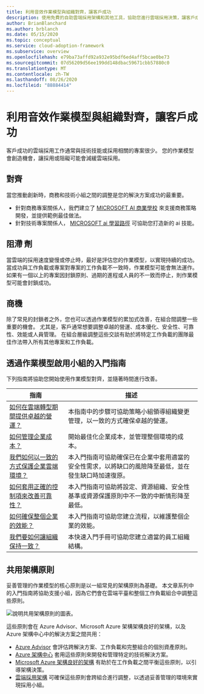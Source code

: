 ```yaml
---
title: 利用音效作業模型與組織對齊，讓客戶成功
description: 使用免費的自助雲端採用架構和其他工具，協助您進行雲端採用決策，讓客戶成功。
author: BrianBlanchard
ms.author: brblanch
ms.date: 05/15/2020
ms.topic: conceptual
ms.service: cloud-adoption-framework
ms.subservice: overview
ms.openlocfilehash: e79ba73affd92a932e95bdf6ed4aff5bcae0be73
ms.sourcegitcommit: 07d56209d56ee199dd148dbac59671cbb57880c0
ms.translationtype: MT
ms.contentlocale: zh-TW
ms.lasthandoff: 08/26/2020
ms.locfileid: "88884414"
---
```

# <a name="enable-customer-success-with-a-sound-operating-model-and-organizational-alignment"></a>利用音效作業模型與組織對齊，讓客戶成功

客戶成功的雲端採用工作通常與技術技能或採用相關的專案很少。 您的作業模型會創造機會，讓採用或阻礙可能會減緩雲端採用。

## <a name="alignment"></a>對齊

當您推動創新時，商務和技術小組之間的調整是您的解決方案成功的最重要。

- 針對商務專案關係人，我們建立了 [MICROSOFT AI 商業學校](https://www.microsoft.com/ai/ai-business-school) 來支援商務策略開發，並提供範例最佳做法。
- 針對技術專案關係人， [MICROSOFT ai 學習路徑](/learn/) 可協助您打造新的 ai 技能。

## <a name="blockers"></a>阻滯 劑

當雲端的採用速度變慢或停止時，最好是評估您的作業模型，以實現持續的成功。 當成功與工作負載或專案對專案的工作負載不一致時，作業模型可能會無法運作。 如果有一個以上的專案因封鎖原則、過期的進程或人員的不一致而停止，則作業模型可能會封鎖成功。

## <a name="opportunities"></a>商機

除了常見的封鎖者之外，您也可以透過作業模型的累加式改善，在組合間調整一些重要的機會。 尤其是，客戶通常想要調整卓越的營運、成本優化、安全性、可靠性、效能或人員管理。 在組合層級調整這些交談有助於將特定工作負載的團隊最佳作法帶入所有其他專案和工作負載。

## <a name="get-started-guides-to-enable-teams-through-an-operating-model"></a>透過作業模型啟用小組的入門指南

下列指南將協助您開始使用作業模型對齊，並隨著時間進行改善。

| 指南                                                                                    | 描述                                                                                                                               |
|-------------------------------------------------------------------------------------|--------------------------------------------------------------------------------------------------------------------------------|
| [如何在雲端轉型期間提供卓越的營運？](./operational-excellence.md)                   | 本指南中的步驟可協助策略小組領導組織變更管理，以一致的方式確保卓越的營運。 |
| [如何管理企業成本？](./manage-costs.md)                                          | 開始最佳化企業成本，並管理整個環境的成本。                                                                           |
| [我們如何以一致的方式保護企業雲端環境？](./security.md)             | 本入門指南可協助確保已在企業中套用適當的安全性需求，以將缺口的風險降至最低，並在發生缺口時加速復原。                                       |
| [如何套用正確的控制項來改善可靠性？](./reliability.md)                   | 本入門指南可協助將設定、資源組織、安全性基準或資源保護原則中不一致的中斷情形降至最低。 |
| [如何確保整個企業的效能？](./performance.md)                               | 本入門指南可協助您建立流程，以維護整個企業的效能。                               |
| [我們要如何讓組織保持一致？](./org-alignment.md)                               | 本快速入門手冊可協助您建立適當的員工組織結構。                               |

## <a name="shared-architecture-principles"></a>共用架構原則

妥善管理的作業模型的核心原則是以一組常見的架構原則為基礎。 本文章系列中的入門指南將協助支援小組，因為它們會在雲端平臺和整個工作負載組合中調整這些原則。

![說明共用架構原則的圖表。](../_images/shared-principles.png)

這些原則會在 Azure Advisor、Microsoft Azure 架構架構良好的架構，以及 Azure 架構中心中的解決方案之間共用：

- [Azure Advisor](/azure/advisor/advisor-overview) 會評估跨解決方案、工作負載和完整組合的個別資產原則。
- [Azure 架構中心](/azure/architecture/) 套用這些原則來開發和管理特定的技術解決方案。
- [Microsoft Azure 架構良好的架構](/azure/architecture/framework/) 有助於在工作負載之間平衡這些原則，以引導架構決策。
- [雲端採用架構](../index.yml) 可確保這些原則會跨組合進行調整，以透過妥善管理的環境來實現採用小組。
